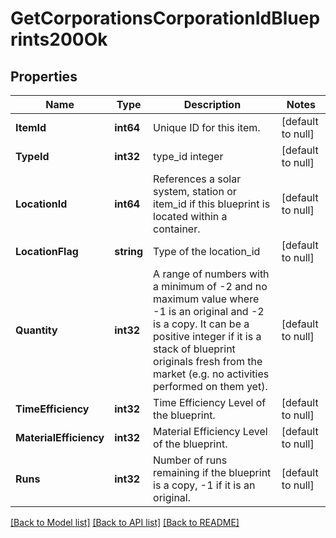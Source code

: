 # GetCorporationsCorporationIdBlueprints200Ok

## Properties
Name | Type | Description | Notes
------------ | ------------- | ------------- | -------------
**ItemId** | **int64** | Unique ID for this item. | [default to null]
**TypeId** | **int32** | type_id integer | [default to null]
**LocationId** | **int64** | References a solar system, station or item_id if this blueprint is located within a container. | [default to null]
**LocationFlag** | **string** | Type of the location_id | [default to null]
**Quantity** | **int32** | A range of numbers with a minimum of -2 and no maximum value where -1 is an original and -2 is a copy. It can be a positive integer if it is a stack of blueprint originals fresh from the market (e.g. no activities performed on them yet). | [default to null]
**TimeEfficiency** | **int32** | Time Efficiency Level of the blueprint. | [default to null]
**MaterialEfficiency** | **int32** | Material Efficiency Level of the blueprint. | [default to null]
**Runs** | **int32** | Number of runs remaining if the blueprint is a copy, -1 if it is an original. | [default to null]

[[Back to Model list]](../README.md#documentation-for-models) [[Back to API list]](../README.md#documentation-for-api-endpoints) [[Back to README]](../README.md)


